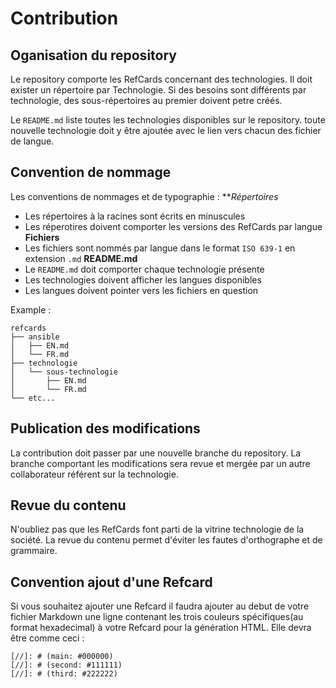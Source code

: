 # Contribution

## Oganisation du repository
Le repository comporte les RefCards concernant des technologies. Il doit exister un répertoire par Technologie. Si des besoins sont différents par technologie, des sous-répertoires au premier doivent petre créés.

Le `README.md` liste toutes les technologies disponibles sur le repository. toute nouvelle technologie doit y être ajoutée avec le lien vers chacun des fichier de langue.

## Convention de nommage

Les conventions de nommages et de typographie :
***Répertoires*
* Les répertoires à la racines sont écrits en minuscules
* Les réperotires doivent comporter les versions des RefCards par langue
**Fichiers**
* Les fichiers sont nommés par langue dans le format `ISO 639-1` en extension `.md`
**README.md**
* Le `README.md` doit comporter chaque technologie présente
* Les technologies doivent afficher les langues disponibles
* Les langues doivent pointer vers les fichiers en question


Example :
```
refcards
├── ansible
│   ├── EN.md
│   └── FR.md
├── technologie
│   └── sous-technologie
│       ├── EN.md
│       └── FR.md
└── etc...
```

## Publication des modifications
La contribution doit passer par une nouvelle branche du repository.
La branche comportant les modifications sera revue et mergée par un autre collaborateur référent sur la technologie.

## Revue du contenu
N'oubliez pas que les RefCards font parti de la vitrine technologie de la société. La revue du contenu permet d'éviter les fautes d'orthographe et de grammaire.

## Convention ajout d'une Refcard

Si vous souhaitez ajouter une Refcard il faudra ajouter au debut de votre fichier Markdown une ligne contenant les trois couleurs spécifiques(au format hexadecimal) à votre Refcard pour la génération HTML.
Elle devra être comme ceci : 
```
[//]: # (main: #000000)
[//]: # (second: #111111)
[//]: # (third: #222222)
```

